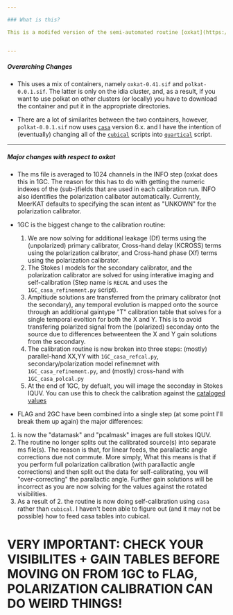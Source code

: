 ```yaml
--- 

### What is this?

This is a modifed version of the semi-automated routine [oxkat](https://github.com/IanHeywood/oxkat), that has been designed to make polarization calibration as hands-off as possible. I direct the reader to the original oxkat documentation for a more detailed description of the pipeline. Here I will highlight some key differences.


---
```

##### Overarching Changes

* This uses a mix of containers, namely `oxkat-0.41.sif` and `polkat-0.0.1.sif`. The latter is only on the idia cluster, and, as a result, if you want to use polkat on other clusters (or locally) you have to download the container and put it in the appropriate directories.

* There are a lot of similarites between the two containers, however, `polkat-0.0.1.sif` now uses [`casa`](https://casa.nrao.edu/) version 6.x. and I have the intention of (eventually) changing all of the [`cubical`](https://github.com/ratt-ru/CubiCal) scripts into [`quartical`](https://github.com/ratt-ru/CubiCal) script. 


---
##### Major changes with respect to oxkat

* The ms file is averaged to 1024 channels in the INFO step (oxkat does this in 1GC. The reason for this has to do with getting the numeric indexes of the (sub-)fields that are used in each calibration run. INFO also identifies the polarization calibator automatically. Currently, MeerKAT defaults to specifying the scan intent as "UNKOWN" for the polarization calibrator.

* 1GC is the biggest change to the calibration routine:
  1. We are now solving for additional leakage (Df) terms using the (unpolarized) primary calibrator, Cross-hand delay (KCROSS) terms using the polarization calibrator, and Cross-hand phase (Xf) terms using the polarization calibrator.
  2. The Stokes I models for the secondary calibrator, and the polarization calibrator are solved for using interative imaging and self-calibration (Step name is `RECAL` and uses the `1GC_casa_refinement.py` script).
  3. Ampltiude solutions are transferred from the primary calibrator (not the secondary), any temporal evolution is mapped onto the source through an additional gaintype "T" calibration table that solves for a single temporal evoltion for both the X and Y. This is to avoid transfering polarized signal from the (polarized) seconday onto the source due to differences betweenteen the X and Y gain solutions from the secondary. 
  4. The calibration routine is now broken into three steps: (mostly) parallel-hand XX,YY with `1GC_casa_refcal.py`, secondary/polarization model refinemnet with `1GC_casa_refinement.py`, and (mostly) cross-hand with `1GC_casa_polcal.py`
  5. At the end of 1GC, by defualt, you will image the seconday in Stokes IQUV. You can use this to check the calibration against the [cataloged values](https://skaafrica.atlassian.net/wiki/spaces/ESDKB/pages/1452146701/L-band+gain+calibrators)
 
 * FLAG and 2GC have been combined into a single step (at some point I'll break them up again) the major differences:
  1. is now the "datamask" and "pcalmask" images are full stokes IQUV.
  2. The routine no longer splits out the calibrated source(s) into separate ms file(s). The reason is that, for linear feeds, the parallactic angle corrections due not commute. More simply, What this means is that if you perform full polarization calibration (with parallactic angle corrections) and then split out the data for self-calibrating, you will "over-correcting" the parallactic angle. Further gain solutions will be incorrect as you are now solving for the values against the rotated visibilities. 
  3. As a result of 2. the routine is now doing self-calibration using `casa` rather than `cubical`. I haven't been able to figure out (and it may not be possible) how to feed casa tables into cubical. 


# VERY IMPORTANT: CHECK YOUR VISIBILITES + GAIN TABLES BEFORE MOVING ON FROM 1GC to FLAG, POLARIZATION CALIBRATION CAN DO WEIRD THINGS! 
